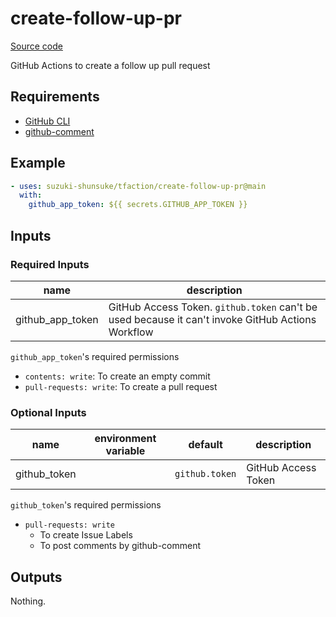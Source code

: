 # create-follow-up-pr

[Source code](https://github.com/suzuki-shunsuke/tfaction/tree/main/create-follow-up-pr)

GitHub Actions to create a follow up pull request

## Requirements

* [GitHub CLI](https://github.com/cli/cli)
* [github-comment](https://github.com/suzuki-shunsuke/github-comment)

## Example

```yaml
- uses: suzuki-shunsuke/tfaction/create-follow-up-pr@main
  with:
    github_app_token: ${{ secrets.GITHUB_APP_TOKEN }}
```

## Inputs

### Required Inputs

name | description
--- | ---
github_app_token | GitHub Access Token. `github.token` can't be used because it can't invoke GitHub Actions Workflow

`github_app_token`'s required permissions

* `contents: write`: To create an empty commit
* `pull-requests: write`: To create a pull request

### Optional Inputs

name | environment variable | default | description
--- | --- | --- | ---
github_token | | `github.token` | GitHub Access Token

`github_token`'s required permissions

* `pull-requests: write`
  * To create Issue Labels
  * To post comments by github-comment

## Outputs

Nothing.
